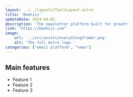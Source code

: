 ```yaml
---
layout: ../../layouts/ToolsLayout.astro
title: 'Beehiiv'
updateDate: 2024-04-02
description: 'The newsletter platform built for growth'
link: "https://beehiiv.com"
image:
    url: '../src/assets/everythingframer.png'
    alt: 'The full Astro logo.'
categories: ["email platform", "news"]
---
```



## Main features

- Feature 1
- Feature 2
- Feature 3
